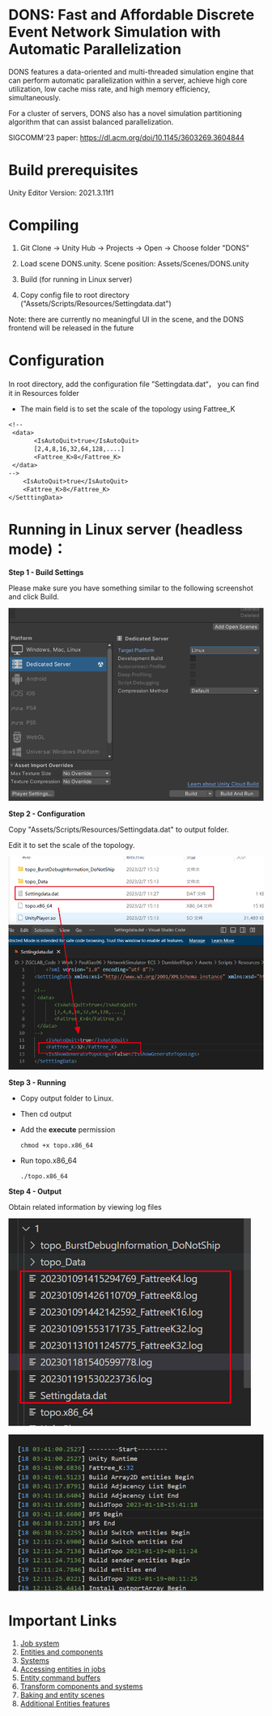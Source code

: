 # DONS: Fast and Affordable Discrete Event Network Simulation with Automatic Parallelization

DONS features a data-oriented and multi-threaded simulation engine that can perform automatic parallelization within a server, achieve high core utilization, low cache miss rate, and high memory efficiency, simultaneously. 

For a cluster of servers, DONS also has a novel simulation partitioning algorithm that can assist balanced parallelization. 

SIGCOMM'23 paper: https://dl.acm.org/doi/10.1145/3603269.3604844

# Build prerequisites

Unity Editor Version: 2021.3.11f1

# Compiling

1. Git Clone -> Unity Hub -> Projects -> Open -> Choose folder "DONS"
2. Load scene DONS.unity. Scene position: Assets/Scenes/DONS.unity

3. Build (for running in Linux server)
4. Copy config file to root directory ("Assets/Scripts/Resources/Settingdata.dat")

Note: there are currently no meaningful UI in the scene, and the DONS frontend will be released in the future

# Configuration

 In root directory, add the configuration file ”Settingdata.dat“， you can find it in Resources folder 

- The main field is to set the scale of the topology using Fattree_K

```
<!-- 
 <data>
       <IsAutoQuit>true</IsAutoQuit>
	   [2,4,8,16,32,64,128,....]
	   <Fattree_K>8</Fattree_K>
 </data>
-->
	<IsAutoQuit>true</IsAutoQuit>
	<Fattree_K>8</Fattree_K>
</SetttingData>
```

# Running in Linux server (headless mode)：

**Step 1 - Build Settings**

Please make sure you have something similar to the following screenshot and click Build.

![1](Images/image-20230207150734479.png)


**Step 2 - Configuration**

Copy "Assets/Scripts/Resources/Settingdata.dat" to output folder.

Edit it to set the scale of the topology.

![2](Images/image-20230207151609669.png)


**Step 3 - Running**

- Copy output folder to Linux.

- Then cd output

- Add the **execute** permission

  ```
  chmod +x topo.x86_64
  ```

- Run topo.x86_64

  ```
  ./topo.x86_64
  ```

  

**Step 4 - Output**

Obtain related information by viewing log files

![2](Images/image-20230207152628191.png)

![2](Images/image-20230207152658318.png)




# Important Links 

1. [Job system](https://github.com/Unity-Technologies/EntityComponentSystemSamples/blob/master/EntitiesSamples/Docs/jobs.md)
2. [Entities and components](https://github.com/Unity-Technologies/EntityComponentSystemSamples/blob/master/EntitiesSamples/Docs/entities-components.md)
3. [Systems](https://github.com/Unity-Technologies/EntityComponentSystemSamples/blob/master/EntitiesSamples/Docs/systems.md)
4. [Accessing entities in jobs](https://github.com/Unity-Technologies/EntityComponentSystemSamples/blob/master/EntitiesSamples/Docs/entities-jobs.md)
5. [Entity command buffers](https://github.com/Unity-Technologies/EntityComponentSystemSamples/blob/master/EntitiesSamples/Docs/entity-command-buffers.md)
6. [Transform components and systems](https://github.com/Unity-Technologies/EntityComponentSystemSamples/blob/master/EntitiesSamples/Docs/transforms.md)
7. [Baking and entity scenes](https://github.com/Unity-Technologies/EntityComponentSystemSamples/blob/master/EntitiesSamples/Docs/baking.md)
8. [Additional Entities features](https://github.com/Unity-Technologies/EntityComponentSystemSamples/blob/master/EntitiesSamples/Docs/additional-entities-features.md)

## 
